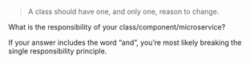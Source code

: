 > A class should have one, and only one, reason to change.

What is the responsibility of your class/component/microservice?

If your answer includes the word “and”, you’re most likely breaking the single responsibility principle.